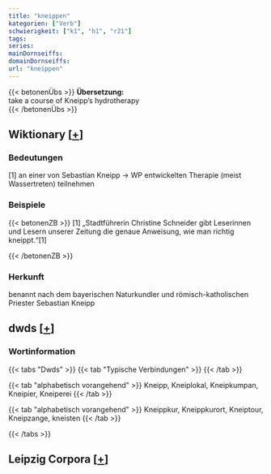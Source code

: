 ```yaml
---
title: "kneippen"
kategorien: ["Verb"]
schwierigkeit: ["k1", "h1", "r21"]
tags:
series:
mainDornseiffs:
domainDornseiffs:
url: "kneippen"
---
```


{{< betonenÜbs >}}
**Übersetzung:**  
take a course of Kneipp’s hydrotherapy  
{{< /betonenÜbs >}}

## Wiktionary [[+](https://de.wiktionary.org/wiki/kneippen)]

### Bedeutungen
[1] an einer von Sebastian Kneipp → WP entwickelten Therapie (meist Wassertreten) teilnehmen  

### Beispiele
{{< betonenZB >}}
[1] „Stadtführerin Christine Schneider gibt Leserinnen und Lesern unserer Zeitung die genaue Anweisung, wie man richtig kneippt.“[1]  

{{< /betonenZB >}}
### Herkunft
benannt nach dem bayerischen Naturkundler und römisch-katholischen Priester Sebastian Kneipp  



## dwds [[+](https://www.dwds.de/wb/kneippen)]

### Wortinformation
{{< tabs "Dwds" >}}
{{< tab "Typische Verbindungen" >}}
{{< /tab >}}

{{< tab "alphabetisch vorangehend" >}}
Kneipp, Kneiplokal, Kneipkumpan, Kneipier, Kneiperei
{{< /tab >}}

{{< tab "alphabetisch vorangehend" >}}
Kneippkur, Kneippkurort, Kneiptour, Kneipzange, kneisten
{{< /tab >}}

{{< /tabs >}}

## Leipzig Corpora [[+](https://corpora.uni-leipzig.de/en/res?word=kneippen&corpusId=deu_newscrawl-public_2018)]

